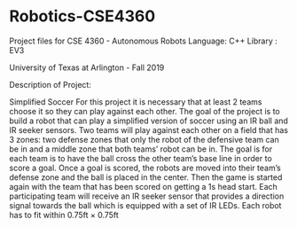 # Robotics-CSE4360

Project files for CSE 4360 - Autonomous Robots
Language: C++
Library : EV3 

University of Texas at Arlington - Fall 2019

Description of Project:

Simplified Soccer
For this project it is necessary that at least 2 teams choose it so they can play against each other.
The goal of the project is to build a robot that can play a simplified version of soccer using an IR
ball and IR seeker sensors. Two teams will play against each other on a field that has 3 zones:
two defense zones that only the robot of the defensive team can be in and a middle zone that both
teams’ robot can be in. The goal is for each team is to have the ball cross the other team’s base
line in order to score a goal. Once a goal is scored, the robots are moved into their team’s defense
zone and the ball is placed in the center. Then the game is started again with the team that has been
scored on getting a 1s head start.
Each participating team will receive an IR seeker sensor that provides a direction signal towards
the ball which is equipped with a set of IR LEDs. Each robot has to fit within 0.75ft × 0.75ft